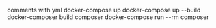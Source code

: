 


comments with yml
docker-compose up
docker-compose up --build
docker-composer build composer
docker-compose run --rm composer